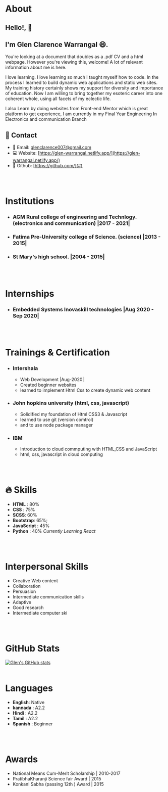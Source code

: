 # About
## Hello!, 👋 
## I'm Glen Clarence Warrangal :smile:.

You're looking at a document that doubles as a .pdf CV and a html webpage. However you're viewing this, welcome! A lot of relevant information about me is here.

I love learning. I love learning so much I taught myself how to code. In the process I learned to build dynamic web applications and static web sites. My training history certainly shows my support for diversity and importance of education. Now I am willing to bring together my esoteric career into one coherent whole, using all facets of my eclectic life.

I also Learn by doing websites from Front-end Mentor which is great platform to get experience, I am currently in my Final Year Engineering In Electronics and communication Branch


## :iphone: Contact

+ :email: Email: [glenclarence007@gmail.com](mailto:glenclarence007@gmail.com)
+ :computer: Website: [https://glen-warrangal.netlify.app/](https://glen-warrangal.netlify.app/)
+ :construction: Github: [https://github.com/](#)

<br><br>

# Institutions

+ ### AGM Rural college of engineering and Technlogy. (electronics and communication) |2017 - 2021|
+ ### Fatima Pre-University college of Science. (science) |2013 - 2015|
+ ### St Mary's high school. |2004 - 2015|

<br><br>
# Internships

+ ### Embedded Systems Inovaskill technologies |Aug 2020 - Sep 2020|

<br><br>

# Trainings & Certification

+ ### Intershala 
  + Web Development |Aug-2020|
  + Created beginner websites
  + learned to implement Html Css to create dynamic web content
+ ### John hopkins university (html, css, javascript)
  + Solidified my foundation of Html CSS3 & Javascript
  + learned to use git (version comtrol)
  + and to use node package manager
+ ### IBM 
  + Introduction to cloud commputing with HTML,CSS and JavaScript
  + html, css, javascript in cloud computing

<br><br>

# :fire: Skills
+ **HTML** : 80%
+ **CSS** : 75%
+ **SCSS**: 60%
+ **Bootstrap**: 65%;
+ **JavaScript** : 45%
+ **Python** : 40%
*Currently Learning React*


<br><br>

# Interpersonal Skills 
+ Creative Web content
+ Collaboration
+ Persuasion
+ Intermediate communication skills
+ Adaptive
+ Good research
+ Intermediate computer ski

<br><br>
# GitHub Stats
[![Glen's GitHub stats](https://github-readme-stats.vercel.app/api?username=Glen-Clarence&hide=stars,prs,issues)](https://github.com/Glen-Clarence/github-readme-stats)
<br><br>
# Languages 
+ **English**: Native
+ **kannada** : A2.2
+ **Hindi** : A2.2
+ **Tamil** : A2.2
+ **Spanish** : Beginner

<br><br>

# Awards 

+ National Means Cum-Merit Scholarship | 2010-2017
+ PratibhaKharanji Science fair Award | 2015
+ Konkani Sabha (passing 12th ) Award | 2015

